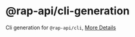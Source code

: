 # @rap-api/cli-generation

Cli generation for `@rap-api/cli`, [More Details](https://infra-fe.github.io/rap-client/code)
